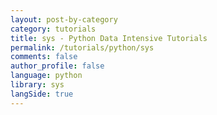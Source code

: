 ```yaml
---
layout: post-by-category
category: tutorials
title: sys - Python Data Intensive Tutorials
permalink: /tutorials/python/sys
comments: false
author_profile: false
language: python
library: sys
langSide: true
---
```

